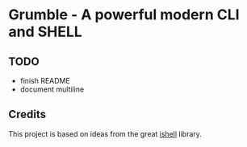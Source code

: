 # Grumble - A powerful modern CLI and SHELL

## TODO
- finish README
- document multiline

## Credits

This project is based on ideas from the great [ishell](https://github.com/abiosoft/ishell) library.

